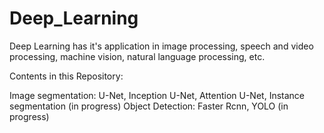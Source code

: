 # Deep_Learning
Deep Learning has it's application in image processing, speech and video processing, machine vision, natural language processing, etc.

Contents in this Repository:

Image segmentation: U-Net, Inception U-Net, Attention U-Net, Instance segmentation (in progress)
Object Detection: Faster Rcnn, YOLO (in progress)

